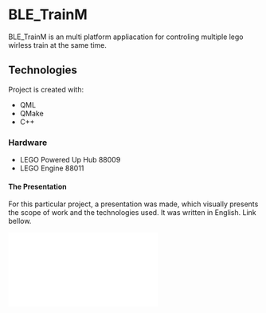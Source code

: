 # BLE_TrainM

BLE_TrainM is an multi platform appliacation for controling multiple lego wirless train at the same time.

## Technologies

Project is created with:
* QML
* QMake
* C++

### Hardware
* LEGO Powered Up Hub 88009
* LEGO Engine 88011

#### The Presentation
For this particular project, a presentation was made, which visually presents the scope of work and the technologies used.
It was written in English. Link bellow.

![The Presentation](mobileapp_eng.pdf "Presentation")
